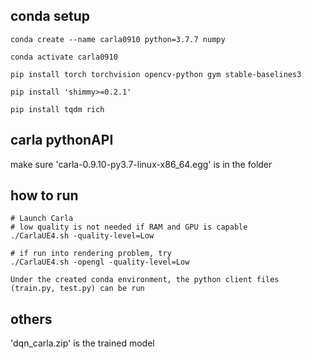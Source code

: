 ## conda setup

```
conda create --name carla0910 python=3.7.7 numpy

conda activate carla0910

pip install torch torchvision opencv-python gym stable-baselines3

pip install 'shimmy>=0.2.1'

pip install tqdm rich
```

## carla pythonAPI

make sure 'carla-0.9.10-py3.7-linux-x86_64.egg' is in the folder

## how to run
```
# Launch Carla
# low quality is not needed if RAM and GPU is capable
./CarlaUE4.sh -quality-level=Low

# if run into rendering problem, try
./CarlaUE4.sh -opengl -quality-level=Low

Under the created conda environment, the python client files (train.py, test.py) can be run
```
## others

'dqn_carla.zip' is the trained model

